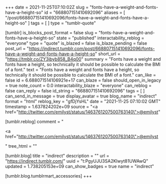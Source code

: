 +++
date = 2021-11-25T07:10:02Z
slug = "fonts-have-a-weight-and-fonts-have-a-height-so"
id = "668807151410692096"
aliases = [ "/post/668807151410692096/fonts-have-a-weight-and-fonts-have-a-height-so" ]
tags = [ ]
type = "tumblr-quote"

[tumblr]
is_blocks_post_format = false
slug = "fonts-have-a-weight-and-fonts-have-a-height-so"
state = "published"
interactability_reblog = "everyone"
type = "quote"
is_blazed = false
is_blaze_pending = false
post_url = "https://indirect.tumblr.com/post/668807151410692096/fonts-have-a-weight-and-fonts-have-a-height-so"
short_url = "https://tmblr.co/ZY3jbyb858_B4q00"
summary = "Fonts have a weight and fonts have a height, so technically it should be possible to calculate the BMI of a font."
text = "Fonts have a weight and fonts have a height, so technically it should be possible to calculate the BMI of a font."
can_like = false
id = 6.688071514106921e+17
can_blaze = false
should_open_in_legacy = true
note_count = 0.0
interactability_blaze = "everyone"
can_reblog = false
can_reply = false
id_string = "668807151410692096"
tags = [ ]
can_send_in_message = true
display_avatar = true
blog_name = "indirect"
format = "html"
reblog_key = "gfDjYsHL"
date = "2021-11-25 07:10:02 GMT"
timestamp = 1.637824202e+09
source = "<a href=\"http://twitter.com/emilyst/status/1463761207500763140\">@emilyst</a>"

[tumblr.reblog]
comment = "<p><a href=\"http://twitter.com/emilyst/status/1463761207500763140\">@emilyst</a></p>"
tree_html = ""

[tumblr.blog]
title = "indirect"
description = ""
url = "https://indirect.tumblr.com/"
uuid = "t:PgyUJU3SA2Klwyt81UWAwQ"
updated = 1.738205153e+09
can_show_badges = true
name = "indirect"

[tumblr.blog.tumblrmart_accessories]
+++
